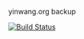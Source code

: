 yinwang.org backup

[![Build Status](https://travis-ci.org/m2q1n9/yinwang.org.svg?branch=master)](https://travis-ci.org/m2q1n9/yinwang.org)
